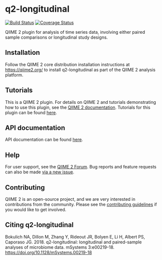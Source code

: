 # q2-longitudinal

[![Build Status](https://travis-ci.org/qiime2/q2-longitudinal.svg?branch=master)](https://travis-ci.org/qiime2/q2-longitudinal) [![Coverage Status](https://coveralls.io/repos/github/qiime2/q2-longitudinal/badge.svg?branch=master)](https://coveralls.io/github/qiime2/q2-longitudinal?branch=master)

QIIME 2 plugin for analysis of time series data, involving either paired sample comparisons or longitudinal study designs.

## Installation

Follow the QIIME 2 core distribution installation instructions at https://qiime2.org/ to install q2-longitudinal as part of the QIIME 2 analysis platform.

## Tutorials

This is a QIIME 2 plugin. For details on QIIME 2 and tutorials demonstrating how to use this plugin, see the [QIIME 2 documentation](https://qiime2.org/). Tutorials for this plugin can be found [here](https://docs.qiime2.org/2018.11/tutorials/longitudinal/).

## API documentation

API documentation can be found [here](https://docs.qiime2.org/2018.11/plugins/available/longitudinal/).

## Help

For user support, see the [QIIME 2 Forum](https://forum.qiime2.org). Bug reports and feature requests can also be made [via a new issue](https://github.com/qiime2/q2-sample-classifier/issues/new/choose).

## Contributing

QIIME 2 is an open-source project, and we are very interested in contributions from the community. Please see the [contributing guidelines](https://github.com/qiime2/q2-sample-classifier/blob/master/.github/CONTRIBUTING.md) if you would like to get involved.

## Citing q2-longitudinal
Bokulich NA, Dillon M, Zhang Y, Rideout JR, Bolyen E, Li H, Albert PS, Caporaso JG. 2018. q2-longitudinal: longitudinal and paired-sample analyses of microbiome data. mSystems 3:e00219-18. https://doi.org/10.1128/mSystems.00219-18
